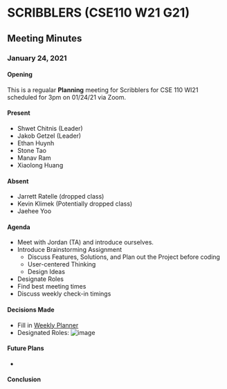 # SCRIBBLERS (CSE110 W21 G21)
## Meeting Minutes
### January 24, 2021

#### Opening

This is a regualar **Planning** meeting for Scribblers for CSE 110 WI21 scheduled for 3pm on 01/24/21 via Zoom.

#### Present

 - Shwet Chitnis (Leader)
 - Jakob Getzel (Leader)
 - Ethan Huynh
 - Stone Tao
 - Manav Ram
 - Xiaolong Huang

#### Absent

 - Jarrett Ratelle (dropped class)
 - Kevin Klimek (Potentially dropped class)
 - Jaehee Yoo

#### Agenda

 - Meet with Jordan (TA) and introduce ourselves.
 - Introduce Brainstorming Assignment
    - Discuss Features, Solutions, and Plan out the Project before coding
    - User-centered Thinking
    - Design Ideas
 - Designate Roles
 - Find best meeting times
 - Discuss weekly check-in timings

#### Decisions Made

 - Fill in [Weekly Planner](https://lettucemeet.com/l/agRxJ)
 - Designated Roles:
 ![image](https://user-images.githubusercontent.com/60715649/105647526-3a6a1e00-5e5b-11eb-9f1d-4ab2f65ed0e7.png)


#### Future Plans

 - 

#### Conclusion


